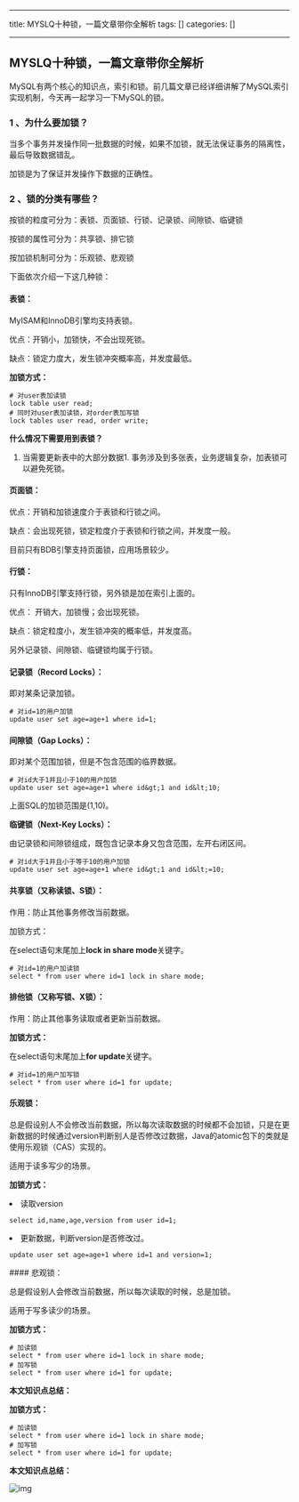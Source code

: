 
--- 
title:  MYSLQ十种锁，一篇文章带你全解析 
tags: []
categories: [] 

---
## MYSLQ十种锁，一篇文章带你全解析

>  
 MySQL有两个核心的知识点，索引和锁。前几篇文章已经详细讲解了MySQL索引实现机制，今天再一起学习一下MySQL的锁。 


### 1 、为什么要加锁？

当多个事务并发操作同一批数据的时候，如果不加锁，就无法保证事务的隔离性，最后导致数据错乱。

加锁是为了保证并发操作下数据的正确性。

### 2 、锁的分类有哪些？

按锁的粒度可分为：表锁、页面锁、行锁、记录锁、间隙锁、临键锁

按锁的属性可分为：共享锁、排它锁

按加锁机制可分为：乐观锁、悲观锁

下面依次介绍一下这几种锁：

#### 表锁：

MyISAM和InnoDB引擎均支持表锁。

优点：开销小，加锁快，不会出现死锁。

缺点：锁定力度大，发生锁冲突概率高，并发度最低。

**加锁方式：**

```
# 对user表加读锁
lock table user read;
# 同时对user表加读锁，对order表加写锁
lock tables user read, order write;

```

**什么情况下需要用到表锁？**
1. 当需要更新表中的大部分数据1. 事务涉及到多张表，业务逻辑复杂，加表锁可以避免死锁。
#### 页面锁：

优点：开销和加锁速度介于表锁和行锁之间。

缺点：会出现死锁，锁定粒度介于表锁和行锁之间，并发度一般。

目前只有BDB引擎支持页面锁，应用场景较少。

#### 行锁：

只有InnoDB引擎支持行锁，另外锁是加在索引上面的。

优点： 开销大，加锁慢；会出现死锁。

缺点：锁定粒度小，发生锁冲突的概率低，并发度高。

另外记录锁、间隙锁、临键锁均属于行锁。

#### 记录锁（Record Locks）：

即对某条记录加锁。

```
# 对id=1的用户加锁
update user set age=age+1 where id=1;

```

#### 间隙锁（Gap Locks）：

即对某个范围加锁，但是不包含范围的临界数据。

```
# 对id大于1并且小于10的用户加锁
update user set age=age+1 where id&gt;1 and id&lt;10;

```

上面SQL的加锁范围是(1,10)。

**临键锁（Next-Key Locks）：**

由记录锁和间隙锁组成，既包含记录本身又包含范围，左开右闭区间。

```
# 对id大于1并且小于等于10的用户加锁
update user set age=age+1 where id&gt;1 and id&lt;=10;

```

#### 共享锁（又称读锁、S锁）：

作用：防止其他事务修改当前数据。

加锁方式：

在select语句末尾加上**lock in share mode**关键字。

```
# 对id=1的用户加读锁
select * from user where id=1 lock in share mode;

```

#### 排他锁（又称写锁、X锁）：

作用：防止其他事务读取或者更新当前数据。

**加锁方式：**

在select语句末尾加上**for update**关键字。

```
# 对id=1的用户加写锁
select * from user where id=1 for update;

```

#### 乐观锁：

总是假设别人不会修改当前数据，所以每次读取数据的时候都不会加锁，只是在更新数据的时候通过version判断别人是否修改过数据，Java的atomic包下的类就是使用乐观锁（CAS）实现的。

适用于读多写少的场景。

**加锁方式：**
<li> 读取version <pre><code class="prism language-sql">select id,name,age,version from user id=1;
</code></pre> </li><li> 更新数据，判断version是否修改过。 <pre><code class="prism language-sql">update user set age=age+1 where id=1 and version=1;
</code></pre> </li>
#### 悲观锁：

总是假设别人会修改当前数据，所以每次读取的时候，总是加锁。

适用于写多读少的场景。

**加锁方式：**

```
# 加读锁
select * from user where id=1 lock in share mode;
# 加写锁
select * from user where id=1 for update;

```

**本文知识点总结：**

**加锁方式：**

```
# 加读锁
select * from user where id=1 lock in share mode;
# 加写锁
select * from user where id=1 for update;

```

**本文知识点总结：**

<img src="https://img-blog.csdnimg.cn/img_convert/fda18d84fe170e5e2402f31cd6ba5ae2.png" alt="img">
